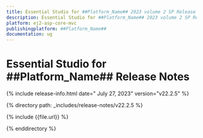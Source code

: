 ```yaml
---
title: Essential Studio for ##Platform_Name## 2023 volume 2 SP Release Release Notes  
description: Essential Studio for ##Platform_Name## 2023 volume 2 SP Release Release Notes  
platform: ej2-asp-core-mvc
publishingplatform: ##Platform_Name##
documentation: ug
---
```


# Essential Studio for ##Platform_Name##  Release Notes  

{% include release-info.html date=" July 27, 2023"  version="v22.2.5" %} 

{% directory path: _includes/release-notes/v22.2.5 %}

{% include {{file.url}} %}

{% enddirectory %}


